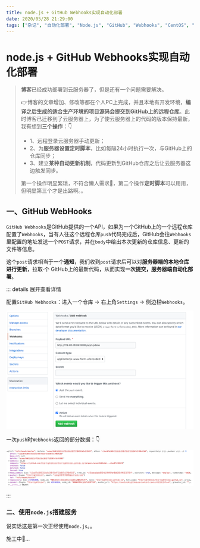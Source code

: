 ```yaml
---
title: node.js + GitHub Webhooks实现自动化部署
date: 2020/05/28 21:29:00
tags: ["杂记", "自动化部署", "Node.js", "GitHub", "Webhooks", "CentOS", "Linux"]
---
```


# node.js + GitHub Webhooks实现自动化部署

<ClientOnly>
  <display-bar :displayData="$frontmatter"></display-bar>
</ClientOnly>

> **博客**已经成功部署到云服务器了，但是还有一个问题需要解决。
>
> 👉博客的文章增加、修改等都在个人PC上完成，并且本地有开发环境，**编译之后生成的适合生产环境的项目源码会提交到GitHub上的远程仓库**。此时博客已迁移到了云服务器上，为了使云服务器上的代码的版本保持最新，我有想到**三个操作**：👇
>
> * 1、远程登录云服务器手动更新；
> * 2、为**服务器设置定时脚本**，比如每隔24小时执行一次，与GitHub上的仓库同步；
> * 3、建立**某种自动更新机制**，代码更新到GitHub仓库之后让云服务器这边触发同步。
>
> 第一个操作明显繁琐，不符合懒人需求🤣，第二个操作**定时脚本**可以用用，但明显第三个才是出路啊。。

## 一、GitHub WebHooks

`GitHub Webhooks`是GitHub提供的一个API，如果为一个GitHub上的一个远程仓库配置了`Webhooks`，当有人往这个远程仓库`push`代码完成后，GitHub会往`Webhooks`里配置的地址发送一个`POST`请求，并在`body`中给出本次更新的仓库信息、更新的文件等信息。

这个`post`请求相当于一个**通知**，我们收到`post`请求后可以对**服务器端的本地仓库进行更新**，拉取·个 GitHub上的最新代码，从而实现**一次提交，服务器端自动化部署**。

::: details 展开查看详情

配置`GitHub Webhooks`：进入一个仓库 -> 右上角`Settings` -> 侧边栏`Webhooks`。

![auto-deploy-01](/images/other/aboutdeploy/auto-deploy-01.png)

一次`push`时`Webhooks`返回的部分数据：👇

![auto-deploy-02](/images/other/aboutdeploy/auto-deploy-02.png)

:::

### 二、使用`node.js`搭建服务

说实话这是第一次正经使用`node.js`。。



施工中🚧...

